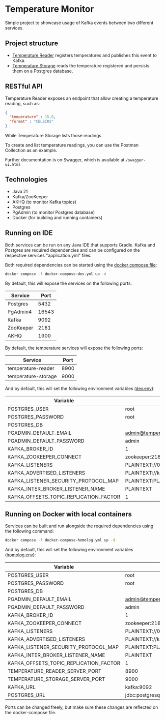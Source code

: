 # Temperature Monitor

Simple project to showcase usage of Kafka events between two different services.

## Project structure
- [Temperature Reader](/temperature-reader/) registers temperatures and publishes this event to Kafka.
- [Temperature Storage](/temperature-storage/) reads the temperature registered and persists them on a Postgres database.

## RESTful API

Temperature Reader exposes an endpoint that allow creating a temperature reading, such as:

```json
{
  "temperature" : 15.0,
  "format" : "CELSIUS"
}
```

While Temperature Storage lists those readings.

To create and list temperature readings, you can use the Postman Collection as an example.

Further documentation is on Swagger, which is available at <code>/swagger-ui.html</code>

## Technologies

- Java 21
- Kafka/ZooKeeper
- AKHQ (to monitor Kafka topics)
- Postgres
- PgAdmin (to monitor Postgres database)
- Docker (for building and running containers)

## Running on IDE

Both services can be run on any Java IDE that supports Gradle. Kafka and Postgres are required dependencies and can be configured on the respective services "application.yml" files.

Both required dependencies can be started using the [docker compose file](/docker-compose-dev.yml):

```bash
docker compose -f docker-compose-dev.yml up -d
```

By default, this will expose the services on the following ports:

| Service | Port |
| ------- | ---- |
| Postgres | 5432 |
| PgAdmin4 | 16543 |
| Kafka | 9092 |
| ZooKeeper | 2181 |
| AKHQ | 1900 |

By default, the temperature services will expose the following ports:

| Service | Port |
| ------- | ---- |
| temperature-reader | 8900 |
| temperature-storage | 9000 |

And by default, this will set the following environment variables ([dev.env](dev.env)):

| Variable                                | Value                                                      |
|-----------------------------------------|------------------------------------------------------------|
| POSTGRES_USER                           | root                                                       |
| POSTGRES_PASSWORD                       | root                                                       |
| POSTGRES_DB                             |                                                            |
| PGADMIN_DEFAULT_EMAIL                   | admin@temperature.com                                      |
| PGADMIN_DEFAULT_PASSWORD                | admin                                                      |
| KAFKA_BROKER_ID                         | 1                                                          |
| KAFKA_ZOOKEEPER_CONNECT                 | zookeeper:2181                                             |
| KAFKA_LISTENERS                         | PLAINTEXT://0.0.0.0:9092,PLAINTEXT_HOST://0.0.0.0:29092    |
| KAFKA_ADVERTISED_LISTENERS              | PLAINTEXT://kafka:9092,PLAINTEXT_HOST://localhost:29092    |
| KAFKA_LISTENER_SECURITY_PROTOCOL_MAP    | PLAINTEXT:PLAINTEXT,PLAINTEXT_HOST:PLAINTEXT               |
| KAFKA_INTER_BROKER_LISTENER_NAME        | PLAINTEXT                                                  |
| KAFKA_OFFSETS_TOPIC_REPLICATION_FACTOR  | 1                                                          |

## Running on Docker with local containers

Services can be built and run alongside the required dependencies using the following command:

```bash
docker compose -f docker-compose-homolog.yml up -d
```

And by default, this will set the following environment variables ([homolog.env](homolog.env)):

| Variable                                | Value                                                      |
|-----------------------------------------|------------------------------------------------------------|
| POSTGRES_USER                           | root                                                       |
| POSTGRES_PASSWORD                       | root                                                       |
| POSTGRES_DB                             |                                                            |
| PGADMIN_DEFAULT_EMAIL                   | admin@temperature.com                                      |
| PGADMIN_DEFAULT_PASSWORD                | admin                                                      |
| KAFKA_BROKER_ID                         | 1                                                          |
| KAFKA_ZOOKEEPER_CONNECT                 | zookeeper:2181                                             |
| KAFKA_LISTENERS                         | PLAINTEXT://0.0.0.0:9092,PLAINTEXT_HOST://0.0.0.0:29092    |
| KAFKA_ADVERTISED_LISTENERS              | PLAINTEXT://kafka:9092,PLAINTEXT_HOST://localhost:29092    |
| KAFKA_LISTENER_SECURITY_PROTOCOL_MAP    | PLAINTEXT:PLAINTEXT,PLAINTEXT_HOST:PLAINTEXT               |
| KAFKA_INTER_BROKER_LISTENER_NAME        | PLAINTEXT                                                  |
| KAFKA_OFFSETS_TOPIC_REPLICATION_FACTOR  | 1                                                          |
| TEMPERATURE_READER_SERVER_PORT          | 8900                                                       |
| TEMPERATURE_STORAGE_SERVER_PORT         | 9000                                                       |
| KAFKA_URL                               | kafka:9092                                                 |
| POSTGRES_URL                            | jdbc:postgresql://postgres:5432/temperature-monitor        |

Ports can be changed freely, but make sure these changes are reflected on the docker-compose file.

